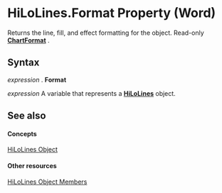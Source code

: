 
# HiLoLines.Format Property (Word)

Returns the line, fill, and effect formatting for the object. Read-only  **[ChartFormat](5f6546e8-c2fd-eec5-27a9-f2fd2c058f16.md)** .


## Syntax

 _expression_ . **Format**

 _expression_ A variable that represents a **[HiLoLines](9f1ed891-7e95-8dd0-745a-ce28555284a9.md)** object.


## See also


#### Concepts


[HiLoLines Object](9f1ed891-7e95-8dd0-745a-ce28555284a9.md)
#### Other resources


[HiLoLines Object Members](435bbdbd-f0ca-5db8-fd3c-39bbb8ba25f3.md)
